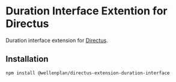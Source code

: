 # Duration Interface Extention for Directus

Duration interface extension for [Directus](https://directus.io/).

## Installation

```bash
npm install @wellenplan/directus-extension-duration-interface
```

